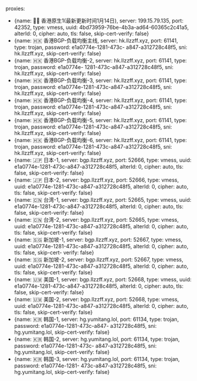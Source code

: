 proxies:
  - {name: 🏳️‍🌈 香港原生1(最新更新时间1月14日), server: 199.15.79.135, port: 42352, type: vmess, uuid: 4bd73959-76be-4b3a-ad64-60365c2c41a5, alterId: 0,
cipher: auto, tls: false, skip-cert-verify: false}
  - {name: 🇭🇰 香港BGP-负载均衡主线, server: hk.llzzff.xyz, port: 61141, type: trojan, password: e1a0774e-1281-473c-
a847-a312728c48f5, sni: hk.llzzff.xyz, skip-cert-verify: false}
  - {name: 🇭🇰 香港BGP-负载均衡-2, server: hk.llzzff.xyz, port: 61141, type: trojan, password: e1a0774e-
1281-473c-a847-a312728c48f5, sni: hk.llzzff.xyz, skip-cert-verify: false}
  - {name: 🇭🇰 香港BGP-负载均衡-3, server: hk.llzzff.xyz, port: 61141, type: trojan, password: 
e1a0774e-1281-473c-a847-a312728c48f5, sni: hk.llzzff.xyz, skip-cert-verify: false}
  - {name: 🇭🇰 香港BGP-负载均衡-4, server: hk.llzzff.xyz, port: 61141, type: trojan, 
password: e1a0774e-1281-473c-a847-a312728c48f5, sni: hk.llzzff.xyz, skip-cert-verify: false}
  - {name: 🇭🇰 香港BGP-负载均衡-5, server: hk.llzzff.xyz, port: 61141, 
type: trojan, password: e1a0774e-1281-473c-a847-a312728c48f5, sni: hk.llzzff.xyz, skip-cert-verify: false}
  - {name: 🇭🇰 香港BGP-负载均衡-6, server: hk.llzzff.xyz, 
port: 61141, type: trojan, password: e1a0774e-1281-473c-a847-a312728c48f5, sni: hk.llzzff.xyz, skip-cert-verify: false}
  - {name: 🇯🇵 日本-1, server: bgp.llzzff.xyz, port: 
52666, type: vmess, uuid: e1a0774e-1281-473c-a847-a312728c48f5, alterId: 0, cipher: auto, tls: false, skip-cert-verify: false}
  - {name: 🇯🇵 日本-2, server: 
bgp.llzzff.xyz, port: 52666, type: vmess, uuid: e1a0774e-1281-473c-a847-a312728c48f5, alterId: 0, cipher: auto, tls: false, skip-cert-verify: false}
  - {name: 🇨🇳 台湾-1, 
server: bgp.llzzff.xyz, port: 52665, type: vmess, uuid: e1a0774e-1281-473c-a847-a312728c48f5, alterId: 0, cipher: auto, tls: false, skip-cert-verify: false}
  - {name: 🇨🇳 
台湾-2, server: bgp.llzzff.xyz, port: 52665, type: vmess, uuid: e1a0774e-1281-473c-a847-a312728c48f5, alterId: 0, cipher: auto, tls: false, skip-cert-verify: false}
  - {name: 🇸🇬 新加坡-1, server: bgp.llzzff.xyz, port: 52667, type: vmess, uuid: e1a0774e-1281-473c-a847-a312728c48f5, alterId: 0, cipher: auto, tls: false, skip-cert-
verify: false}
  - {name: 🇸🇬 新加坡-2, server: bgp.llzzff.xyz, port: 52667, type: vmess, uuid: e1a0774e-1281-473c-a847-a312728c48f5, alterId: 0, cipher: auto, tls: false, 
skip-cert-verify: false}
  - {name: 🇺🇲 美国-1, server: bgp.llzzff.xyz, port: 52668, type: vmess, uuid: e1a0774e-1281-473c-a847-a312728c48f5, alterId: 0, cipher: auto, 
tls: false, skip-cert-verify: false}
  - {name: 🇺🇲 美国-2, server: bgp.llzzff.xyz, port: 52668, type: vmess, uuid: e1a0774e-1281-473c-a847-a312728c48f5, alterId: 0, 
cipher: auto, tls: false, skip-cert-verify: false}
  - {name: 🇰🇷 韩国-1, server: hg.yumitang.lol, port: 61134, type: trojan, password: e1a0774e-1281-473c-a847-
a312728c48f5, sni: hg.yumitang.lol, skip-cert-verify: false}
  - {name: 🇰🇷 韩国-2, server: hg.yumitang.lol, port: 61134, type: trojan, password: e1a0774e-1281-473c-
a847-a312728c48f5, sni: hg.yumitang.lol, skip-cert-verify: false}
  - {name: 🇰🇷 韩国-3, server: hg.yumitang.lol, port: 61134, type: trojan, password: e1a0774e-1281-
473c-a847-a312728c48f5, sni: hg.yumitang.lol, skip-cert-verify: false}
